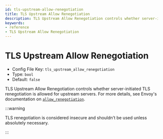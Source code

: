 ```yaml
---
id: tls-upstream-allow-renegotiation
title: TLS Upstream Allow Renegotiation
description: TLS Upstream Allow Renegotiation controls whether server-initiated TLS renegotiation is allowed for upstream servers.
keywords:
- reference
- TLS Upstream Allow Renegotiation
---
```



# TLS Upstream Allow Renegotiation
- Config File Key: `tls_upstream_allow_renegotiation`
- Type: `bool`
- Default: `false`

TLS Upstream Allow Renegotiation controls whether server-initiated TLS renegotiation is allowed for upstream servers. For more details, see Envoy's documentation on [`allow_renegotiation`](https://www.envoyproxy.io/docs/envoy/latest/api-v3/extensions/transport_sockets/tls/v3/tls.proto).

:::warning

TLS renegotiation is considered insecure and shouldn’t be used unless absolutely necessary.

:::

